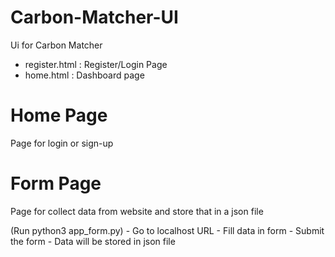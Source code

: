 # Carbon-Matcher-UI
Ui for Carbon Matcher
- register.html : Register/Login Page
- home.html : Dashboard page


# Home Page

Page for login or sign-up

# Form Page

Page for collect data from website and store that in a json file

(Run python3 app_form.py)
    - Go to localhost URL
    - Fill data in form
    - Submit the form
    - Data will be stored in json file

